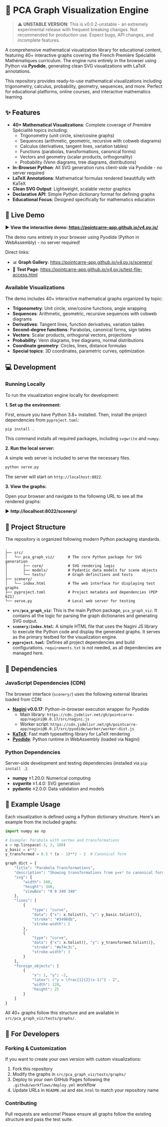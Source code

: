 # 🎨 PCA Graph Visualization Engine

> ⚠️ **UNSTABLE VERSION**: This is v0.0.2-unstable - an extremely experimental release with frequent breaking changes. Not recommended for production use. Expect bugs, API changes, and incomplete features.

A comprehensive mathematical visualization library for educational content, featuring 40+ interactive graphs covering the French Première Spécialité Mathématiques curriculum. The engine runs entirely in the browser using Python via **Pyodide**, generating clean SVG visualizations with LaTeX annotations.

This repository provides ready-to-use mathematical visualizations including trigonometry, calculus, probability, geometry, sequences, and more. Perfect for educational platforms, online courses, and interactive mathematics learning.

## ✨ Features

- **40+ Mathematical Visualizations**: Complete coverage of Première Spécialité topics including:
  - Trigonometry (unit circle, sine/cosine graphs)
  - Sequences (arithmetic, geometric, recursive with cobweb diagrams)
  - Calculus (derivatives, tangent lines, variation tables)
  - Functions (parabolas, transformations, canonical forms)
  - Vectors and geometry (scalar products, orthogonality)
  - Probability (Venn diagrams, tree diagrams, distributions)
- **In-Browser Python**: All SVG generation runs client-side via Pyodide - no server required
- **LaTeX Annotations**: Mathematical formulas rendered beautifully with KaTeX
- **Clean SVG Output**: Lightweight, scalable vector graphics
- **Declarative API**: Simple Python dictionary format for defining graphs
- **Educational Focus**: Designed specifically for mathematics education

## 🚀 Live Demo

▶️ **View the interactive demo: https://pointcarre-app.github.io/v4.py.js/**

The demo runs entirely in your browser using Pyodide (Python in WebAssembly) - no server required!

Direct links:
- 📊 **Graph Gallery**: https://pointcarre-app.github.io/v4.py.js/scenery/
- 🧪 **Test Page**: https://pointcarre-app.github.io/v4.py.js/test-file-access.html

### Available Visualizations

The demo includes 40+ interactive mathematical graphs organized by topic:
- **Trigonometry**: Unit circle, sine/cosine functions, angle wrapping
- **Sequences**: Arithmetic, geometric, recursive sequences with cobweb diagrams
- **Derivatives**: Tangent lines, function derivatives, variation tables
- **Second-degree functions**: Parabolas, canonical forms, sign tables
- **Vectors**: Scalar products, orthogonal vectors, projections
- **Probability**: Venn diagrams, tree diagrams, normal distributions
- **Coordinate geometry**: Circles, lines, distance formulas
- **Special topics**: 3D coordinates, parametric curves, optimization

## 💻 Development

### Running Locally

To run the visualization engine locally for development:

**1. Set up the environment:**

First, ensure you have Python 3.8+ installed. Then, install the project dependencies from `pyproject.toml`:

```bash
pip install .
```

This command installs all required packages, including `svgwrite` and `numpy`.

**2. Run the local server:**

A simple web server is included to serve the necessary files.

```bash
python serve.py
```

The server will start on `http://localhost:8022`.

**3. View the graphs:**

Open your browser and navigate to the following URL to see all the rendered graphs:

▶️ **http://localhost:8022/scenery/**

## 📁 Project Structure

The repository is organized following modern Python packaging standards.

```
.
├── src/
│   └── pca_graph_viz/      # The core Python package for SVG generation
│       ├── core/           # SVG rendering logic
│       ├── models/         # Pydantic data models for scene objects
│       └── tests/          # Graph definitions and tests
├── scenery/
│   └── index.html          # The web interface for displaying test graphs
├── pyproject.toml          # Project metadata and dependencies (PEP 621)
└── serve.py                # Local web server for testing
```

- **`src/pca_graph_viz`**: This is the main Python package, `pca_graph_viz`. It contains all the logic for parsing the graph dictionaries and generating SVG output.
- **`scenery/index.html`**: A simple HTML file that uses the Nagini JS library to execute the Python code and display the generated graphs. It serves as the primary testbed for the visualization engine.
- **`pyproject.toml`**: Defines all project dependencies and build configurations. `requirements.txt` is not needed, as all dependencies are managed here.

## 🔧 Dependencies

### JavaScript Dependencies (CDN)

The browser interface (`scenery/`) uses the following external libraries loaded from CDN:

- **[Nagini](https://github.com/pointcarre-app/nagini) v0.0.17**: Python-in-browser execution wrapper for Pyodide
  - Main library: `https://cdn.jsdelivr.net/gh/pointcarre-app/nagini@0.0.17/src/nagini.js`
  - Worker script: `https://cdn.jsdelivr.net/gh/pointcarre-app/nagini@0.0.17/src/pyodide/worker/worker-dist.js`
- **[KaTeX](https://katex.org/)**: Fast math typesetting library for LaTeX rendering
- **[Pyodide](https://pyodide.org/)**: Python runtime in WebAssembly (loaded via Nagini)

### Python Dependencies

Server-side development and testing dependencies (installed via `pip install .`):

- **numpy** ≥1.20.0: Numerical computing
- **svgwrite** ≥1.4.0: SVG generation
- **pydantic** ≥2.0.0: Data validation and models

## 🎨 Example Usage

Each visualization is defined using a Python dictionary structure. Here's an example from the included graphs:

```python
import numpy as np

# Example: Parabola with vertex and transformations
x = np.linspace(-3, 3, 100)
y_basic = x**2
y_transformed = 0.5 * (x - 1)**2 - 2  # Canonical form

graph_dict = {
    "title": "Parabola Transformations",
    "description": "Showing transformations from y=x² to canonical form",
    "svg": {
        "width": 340,
        "height": 340,
        "viewBox": "0 0 340 340"
    },
    "lines": [
        {
            "type": "curve",
            "data": {"x": x.tolist(), "y": y_basic.tolist()},
            "stroke": "#3498db",
            "stroke-width": 2
        },
        {
            "type": "curve",
            "data": {"x": x.tolist(), "y": y_transformed.tolist()},
            "stroke": "#e74c3c",
            "stroke-width": 3
        }
    ],
    "foreign_objects": [
        {
            "x": 1, "y": -2,
            "latex": r"y = \frac{1}{2}(x-1)^2 - 2",
            "width": 120,
            "height": 25
        }
    ]
}
```

All 40+ graphs follow this structure and are available in `src/pca_graph_viz/tests/graphs/`.

## 🔧 For Developers

### Forking & Customization

If you want to create your own version with custom visualizations:

1. Fork this repository
2. Modify the graphs in `src/pca_graph_viz/tests/graphs/`
3. Deploy to your own GitHub Pages following the `.github/workflows/deploy.yml` workflow
4. Update URLs in `README.md` and `404.html` to match your repository name

### Contributing

Pull requests are welcome! Please ensure all graphs follow the existing structure and pass the test suite.
